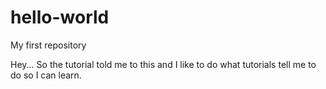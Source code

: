 # hello-world
My first repository

Hey... So the tutorial told me to this and I like to do what tutorials tell me to do so I can learn.
